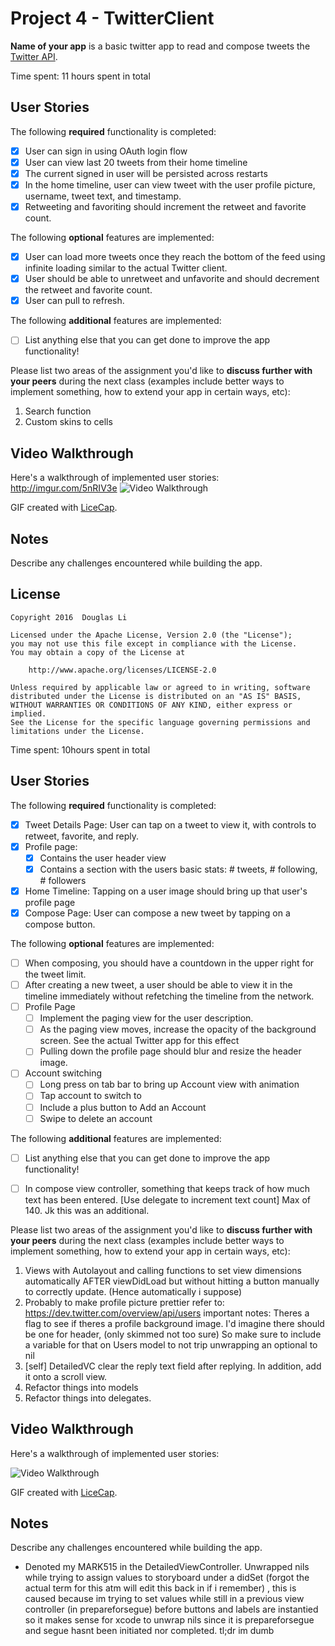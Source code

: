 # Project 4 - TwitterClient

**Name of your app** is a basic twitter app to read and compose tweets the [Twitter API](https://apps.twitter.com/).

Time spent: 11 hours spent in total

## User Stories

The following **required** functionality is completed:

- [x] User can sign in using OAuth login flow
- [x] User can view last 20 tweets from their home timeline
- [x] The current signed in user will be persisted across restarts
- [x] In the home timeline, user can view tweet with the user profile picture, username, tweet text, and timestamp.
- [x] Retweeting and favoriting should increment the retweet and favorite count.

The following **optional** features are implemented:

- [x] User can load more tweets once they reach the bottom of the feed using infinite loading similar to the actual Twitter client.
- [x] User should be able to unretweet and unfavorite and should decrement the retweet and favorite count.
- [x] User can pull to refresh.

The following **additional** features are implemented:

- [ ] List anything else that you can get done to improve the app functionality!

Please list two areas of the assignment you'd like to **discuss further with your peers** during the next class (examples include better ways to implement something, how to extend your app in certain ways, etc):

1. Search function
2. Custom skins to cells

## Video Walkthrough 

Here's a walkthrough of implemented user stories:
http://imgur.com/5nRIV3e
<img src='http://i.imgur.com/5nRIV3e.gif' title='Video Walkthrough' width='' alt='Video Walkthrough' />

GIF created with [LiceCap](http://www.cockos.com/licecap/).

## Notes

Describe any challenges encountered while building the app.

## License

    Copyright 2016  Douglas Li

    Licensed under the Apache License, Version 2.0 (the "License");
    you may not use this file except in compliance with the License.
    You may obtain a copy of the License at

        http://www.apache.org/licenses/LICENSE-2.0

    Unless required by applicable law or agreed to in writing, software
    distributed under the License is distributed on an "AS IS" BASIS,
    WITHOUT WARRANTIES OR CONDITIONS OF ANY KIND, either express or implied.
    See the License for the specific language governing permissions and
    limitations under the License.

Time spent: 10hours spent in total

## User Stories

The following **required** functionality is completed:

- [x] Tweet Details Page: User can tap on a tweet to view it, with controls to retweet, favorite, and reply.
- [x] Profile page:
   - [x] Contains the user header view
   - [x] Contains a section with the users basic stats: # tweets, # following, # followers
- [x] Home Timeline: Tapping on a user image should bring up that user's profile page
- [x] Compose Page: User can compose a new tweet by tapping on a compose button.

The following **optional** features are implemented:

- [ ] When composing, you should have a countdown in the upper right for the tweet limit.
- [ ] After creating a new tweet, a user should be able to view it in the timeline immediately without refetching the timeline from the network.
- [ ] Profile Page
   - [ ] Implement the paging view for the user description.
   - [ ] As the paging view moves, increase the opacity of the background screen. See the actual Twitter app for this effect
   - [ ] Pulling down the profile page should blur and resize the header image.
- [ ] Account switching
   - [ ] Long press on tab bar to bring up Account view with animation
   - [ ] Tap account to switch to
   - [ ] Include a plus button to Add an Account
   - [ ] Swipe to delete an account

The following **additional** features are implemented:

- [ ] List anything else that you can get done to improve the app functionality!
- [ ] In compose view controller, something that keeps track of how much text has been entered. [Use delegate to increment text count] Max of 140. Jk this was an additional.


Please list two areas of the assignment you'd like to **discuss further with your peers** during the next class (examples include better ways to implement something, how to extend your app in certain ways, etc):

1. Views with Autolayout and calling functions to set view dimensions automatically AFTER viewDidLoad but without hitting a button manually to  correctly update. (Hence automatically i suppose)
2. Probably to make profile picture prettier refer to: https://dev.twitter.com/overview/api/users
important notes: Theres a flag to see if theres a profile background image. I'd imagine there should be one for header, (only skimmed not too sure) So make sure to include a variable for that on Users model to not trip unwrapping an optional to nil
3. [self] DetailedVC clear the reply text field after replying. In addition, add it onto a scroll view.
4. Refactor things into models
5. Refactor things into delegates.

## Video Walkthrough 

Here's a walkthrough of implemented user stories:

<img src='http://i.imgur.com/link/to/your/gif/file.gif' title='Video Walkthrough' width='' alt='Video Walkthrough' />

GIF created with [LiceCap](http://www.cockos.com/licecap/).

## Notes

Describe any challenges encountered while building the app.
- Denoted my MARK515 in the DetailedViewController. Unwrapped nils while trying to assign values to storyboard under a didSet (forgot the actual term for this atm will edit this back in if i remember) , this is caused because im trying to set values while still in a previous view controller (in prepareforsegue) before buttons and labels are instantied so it makes sense for xcode to unwrap nils since it is prepareforsegue and segue hasnt been initiated nor completed. tl;dr im dumb
